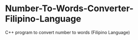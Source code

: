 # Number-To-Words-Converter-Filipino-Language
C++ program to convert number to words (Filipino Language)
